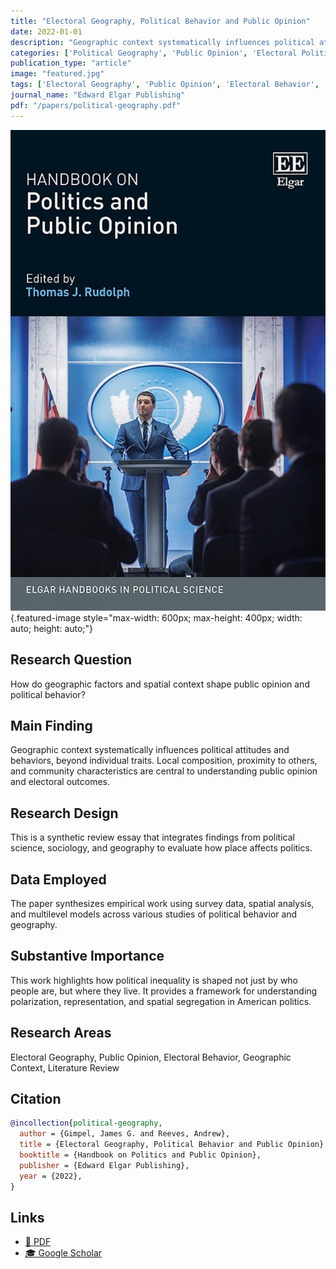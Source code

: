 ```yaml
---
title: "Electoral Geography, Political Behavior and Public Opinion"
date: 2022-01-01
description: "Geographic context systematically influences political attitudes and behaviors, beyond individual traits. Local composition, proximity to others, and community characteristics are central to understanding public opinion and electoral outcomes."
categories: ['Political Geography', 'Public Opinion', 'Electoral Politics', 'Geographic Context', 'Literature Review']
publication_type: "article"
image: "featured.jpg"
tags: ['Electoral Geography', 'Public Opinion', 'Electoral Behavior', 'Geographic Context', 'Literature Review']
journal_name: "Edward Elgar Publishing"
pdf: "/papers/political-geography.pdf"
---
```


![](featured.jpg){.featured-image style="max-width: 600px; max-height: 400px; width: auto; height: auto;"}

## Research Question

How do geographic factors and spatial context shape public opinion and political behavior?

## Main Finding

Geographic context systematically influences political attitudes and behaviors, beyond individual traits. Local composition, proximity to others, and community characteristics are central to understanding public opinion and electoral outcomes.

## Research Design

This is a synthetic review essay that integrates findings from political science, sociology, and geography to evaluate how place affects politics.

## Data Employed

The paper synthesizes empirical work using survey data, spatial analysis, and multilevel models across various studies of political behavior and geography.

## Substantive Importance

This work highlights how political inequality is shaped not just by who people are, but where they live. It provides a framework for understanding polarization, representation, and spatial segregation in American politics.

## Research Areas

Electoral Geography, Public Opinion, Electoral Behavior, Geographic Context, Literature Review

## Citation

```bibtex
@incollection{political-geography,
  author = {Gimpel, James G. and Reeves, Andrew},
  title = {Electoral Geography, Political Behavior and Public Opinion},
  booktitle = {Handbook on Politics and Public Opinion},
  publisher = {Edward Elgar Publishing},
  year = {2022},
}
```

## Links

- [📄 PDF](/papers/political-geography.pdf)
- [🎓 Google Scholar](https://scholar.google.com/scholar?q=Electoral%20Geography%2C%20Political%20Behavior%20and%20Public%20Opinion)